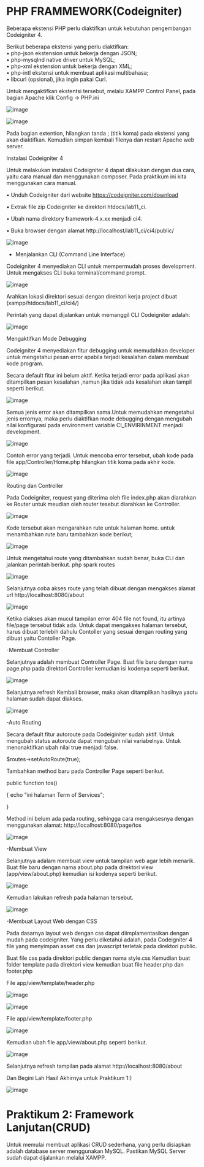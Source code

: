# PHP FRAMMEWORK(Codeigniter)
  Beberapa ekstensi PHP perlu diaktifkan untuk kebutuhan pengembangan Codeigniter 4.

 Berikut beberapa ekstensi yang perlu diaktifkan:      
• php-json ekstension untuk bekerja dengan JSON;    
• php-mysqlnd native driver untuk MySQL;                                          
• php-xml ekstension untuk bekerja dengan XML;                                  
• php-intl ekstensi untuk membuat aplikasi multibahasa;                             
• libcurl (opsional), jika ingin pakai Curl.

Untuk mengaktifkan ekstentsi tersebut, melalu XAMPP Control Panel, pada bagian Apache klik Config -> PHP.ini

![image](https://github.com/user-attachments/assets/a41f19d6-26bf-4963-9106-9cd3ac761db2)


![image](https://github.com/user-attachments/assets/475e548f-f4ed-4bed-b3fa-54bae4403090)


Pada bagian extention, hilangkan tanda ; (titik koma) pada ekstensi yang akan diaktifkan.
Kemudian simpan kembali filenya dan restart Apache web server.

Instalasi Codeigniter 4

Untuk melakukan instalasi Codeigniter 4 dapat dilakukan dengan dua cara, yaitu cara manual
dan menggunakan composer. Pada praktikum ini kita menggunakan cara manual.

• Unduh Codeigniter dari website https://codeigniter.com/download

• Extrak file zip Codeigniter ke direktori htdocs/lab11_ci.

• Ubah nama direktory framework-4.x.xx menjadi ci4.

• Buka browser dengan alamat http://localhost/lab11_ci/ci4/public/

![image](https://github.com/user-attachments/assets/5c81eac4-f9cc-43b4-b052-af7a523e3a7b)

- Menjalankan CLI (Command Line Interface)

Codeigniter 4 menyediakan CLI untuk mempermudah proses development. Untuk mengakses
CLI buka terminal/command prompt.

![image](https://github.com/user-attachments/assets/63d89e18-8936-4cb9-b98c-b0100fb40034)

Arahkan lokasi direktori sesuai dengan direktori kerja project dibuat
(xampp/htdocs/lab11_ci/ci4/)

Perintah yang dapat dijalankan untuk memanggil CLI Codeigniter adalah:

![image](https://github.com/user-attachments/assets/4748b158-dbca-488e-87f6-d10eeafe7b30)


Mengaktifkan Mode Debugging

Codeigniter 4 menyediakan fitur debugging untuk memudahkan developer untuk mengetahui
pesan error apabila terjadi kesalahan dalam membuat kode program.

Secara default fitur ini belum aktif. Ketika terjadi error pada aplikasi akan ditampilkan pesan
kesalahan ,namun jika tidak ada kesalahan akan tampil seperti berikut.

![image](https://github.com/user-attachments/assets/6fa57ef7-aaad-4d60-94b3-a72bfbd9b028)


Semua jenis error akan ditampilkan sama.Untuk memudahkan mengetahui jenis errornya,
maka perlu diaktifkan mode debugging dengan mengubah nilai konfigurasi pada environment
variable CI_ENVIRINMENT menjadi development.


![image](https://github.com/user-attachments/assets/7e50bdec-b42f-4cef-b90d-952dbeb0a14e)


Contoh error yang terjadi. Untuk mencoba error tersebut, ubah kode pada file
app/Controller/Home.php hilangkan titik koma pada akhir kode.

![image](https://github.com/user-attachments/assets/29c098eb-515d-49eb-96ef-7bb8c8ad4830)


Routing dan Controller

Pada Codeigniter, request yang diterima oleh file index.php akan diarahkan ke Router untuk
meudian oleh router tesebut diarahkan ke Controller.

![image](https://github.com/user-attachments/assets/23bd6f82-6e81-4cba-949a-905487e76748)

Kode tersebut akan mengarahkan rute untuk halaman home.
untuk menambahkan rute baru tambahkan kode berikut;

![image](https://github.com/user-attachments/assets/0db66dfe-47d9-446a-9758-db1672028fbf)

Untuk mengetahui route yang ditambahkan sudah benar, buka CLI dan jalankan perintah
berikut.
php spark routes

![image](https://github.com/user-attachments/assets/c1f68dfc-825a-4476-9f75-1af69b3b2f15)

Selanjutnya coba akses route yang telah dibuat dengan mengakses alamat url
http://localhost:8080/about

![image](https://github.com/user-attachments/assets/d93427c6-9434-4e1b-8423-69b3e5c6fc0c)

Ketika diakses akan mucul tampilan error 404 file not found, itu artinya file/page tersebut tidak
ada. Untuk dapat mengakses halaman tersebut, harus dibuat terlebih dahulu Contoller yang
sesuai dengan routing yang dibuat yaitu Contoller Page.

-Membuat Controller

Selanjutnya adalah membuat Controller Page. Buat file baru dengan nama page.php pada
direktori Controller kemudian isi kodenya seperti berikut.

![image](https://github.com/user-attachments/assets/d79d4a6c-bb07-4658-921e-034a76f09bc9)

Selanjutnya refresh Kembali browser, maka akan ditampilkan hasilnya yaotu halaman sudah
dapat diakses.

![image](https://github.com/user-attachments/assets/c5555067-c447-4147-a365-aa55761d66d7)

-Auto Routing

Secara default fitur autoroute pada Codeiginiter sudah aktif. Untuk mengubah status autoroute
dapat mengubah nilai variabelnya. Untuk menonaktifkan ubah nilai true menjadi false.

$routes->setAutoRoute(true);

Tambahkan method baru pada Controller Page seperti berikut.

public function tos()

{
echo "ini halaman Term of Services";

}

Method ini belum ada pada routing, sehingga cara mengaksesnya dengan menggunakan
alamat: http://localhost:8080/page/tos

![image](https://github.com/user-attachments/assets/f6d7cf73-7ad6-4fd9-9936-bf8fed2abca0)

-Membuat View

Selanjutnya adalam membuat view untuk tampilan web agar lebih menarik. Buat file baru
dengan nama about.php pada direktori view (app/view/about.php) kemudian isi kodenya
seperti berikut.


![image](https://github.com/user-attachments/assets/73fba42f-1f8a-4c36-96cc-31e0fe8e196a)

Kemudian lakukan refresh pada halaman tersebut.

![image](https://github.com/user-attachments/assets/598a3b8c-6866-4b7c-8112-a88cb350489d)

-Membuat Layout Web dengan CSS

Pada dasarnya layout web dengan css dapat diimplamentasikan dengan mudah pada
codeigniter. Yang perlu diketahui adalah, pada Codeigniter 4 file yang menyimpan asset css
dan javascript terletak pada direktori public.

Buat file css pada direktori public dengan nama style.css
Kemudian buat folder template pada direktori view kemudian buat file header.php dan
footer.php

File app/view/template/header.php

![image](https://github.com/user-attachments/assets/1be98603-baaf-4e4a-af84-79928ca2de07)

![image](https://github.com/user-attachments/assets/f523bd5a-0932-44e1-b753-0e4bbe5ff97c)


File app/view/template/footer.php

![image](https://github.com/user-attachments/assets/c45dc6c0-13d0-49ec-aceb-70a7d15ccd54)

Kemudian ubah file app/view/about.php seperti berikut.

![image](https://github.com/user-attachments/assets/9d94e769-4d0b-4e59-82db-4e6f54f70e75)

Selanjutnya refresh tampilan pada alamat http://localhost:8080/about

Dan Begini Lah Hasil Akhirnya untuk Praktikum 1:)


![image](https://github.com/user-attachments/assets/2d9e1134-1b55-4540-b9ea-7992263b796d)



# Praktikum 2: Framework Lanjutan(CRUD)

Untuk memulai membuat aplikasi CRUD sederhana, yang perlu disiapkan adalah database
server menggunakan MySQL. Pastikan MySQL Server sudah dapat dijalankan melalui
XAMPP.








